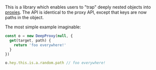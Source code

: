 
This is a library which enables users to "trap" deeply nested objects into
[proxies](https://developer.mozilla.org/en/docs/Web/JavaScript/Reference/Global_Objects/Proxy).
The API is identical to the proxy API, except that keys are now paths in the
object.

The most simple example imaginable:

```js
const o = new DeepProxy(null, {
  get(target, path) {
    return 'foo everywhere!'
  }
})

o.hey.this.is.a.random.path // foo everywhere!
```

